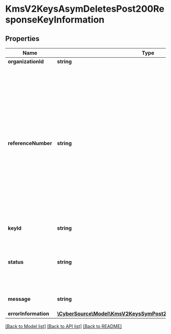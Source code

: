 # KmsV2KeysAsymDeletesPost200ResponseKeyInformation

## Properties
Name | Type | Description | Notes
------------ | ------------- | ------------- | -------------
**organizationId** | **string** | Merchant Id | [optional] 
**referenceNumber** | **string** | Reference number is a unique identifier provided by the client along with the organization Id. This is an optional field provided solely for the client’s convenience. If client specifies value for this field in the request, it is expected to be available in the response. | [optional] 
**keyId** | **string** | Key Serial Number | [optional] 
**status** | **string** | The status of the key.  Possible values:  - FAILED  - ACTIVE  - INACTIVE  - EXPIRED | [optional] 
**message** | **string** | message in case of failed key | [optional] 
**errorInformation** | [**\CyberSource\Model\KmsV2KeysSymPost201ResponseErrorInformation**](KmsV2KeysSymPost201ResponseErrorInformation.md) |  | [optional] 

[[Back to Model list]](../README.md#documentation-for-models) [[Back to API list]](../README.md#documentation-for-api-endpoints) [[Back to README]](../README.md)


